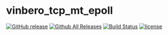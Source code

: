 # vinbero_tcp_mt_epoll
[![GitHub release](http://img.shields.io/github/release/vinbero/vinbero_tcp_mt_epoll.svg)](https://github.com/vinbero/vinbero_tcp_mt_epoll/releases)
[![Github All Releases](http://img.shields.io/github/downloads/vinbero/vinbero_tcp_mt_epoll/total.svg)](https://github.com/vinbero/vinbero_tcp_mt_epoll/releases)
[![Build Status](https://travis-ci.org/vinbero/vinbero_tcp_mt_epoll.svg?branch=master)](https://travis-ci.org/vinbero/vinbero_tcp_mt_epoll)
[![license](http://img.shields.io/github/license/vinbero/vinbero_tcp_mt_epoll.svg)](https://raw.githubusercontent.com/vinbero/vinbero_tcp_mt_epoll/master/LICENSE)

